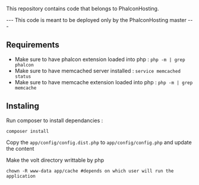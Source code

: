 This repository contains code that belongs to PhalconHosting.

--- This code is meant to be deployed only by the PhalconHosting master ---

Requirements
-------------

* Make sure to have phalcon extension loaded into php : ```php -m | grep phalcon```
* Make sure to have memcached server installed : ```service memcached status```
* Make sure to have memcache extension loaded into php : ```php -m | grep memcache```

Instaling
-------------


Run composer to install dependancies :

```
composer install
```


Copy the ```app/config/config.dist.php``` to ```app/config/config.php``` and update the content


Make the volt directory writtable by php
```
chown -R www-data app/cache #depends on which user will run the application
```